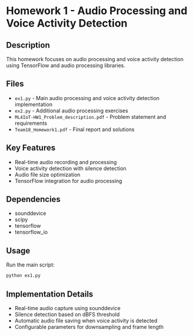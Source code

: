 # Homework 1 - Audio Processing and Voice Activity Detection

## Description
This homework focuses on audio processing and voice activity detection using TensorFlow and audio processing libraries.

## Files
- `ex1.py` - Main audio processing and voice activity detection implementation
- `ex2.py` - Additional audio processing exercises
- `ML4IoT-HW1_Problem_description.pdf` - Problem statement and requirements
- `Team18_Homework1.pdf` - Final report and solutions

## Key Features
- Real-time audio recording and processing
- Voice activity detection with silence detection
- Audio file size optimization
- TensorFlow integration for audio processing

## Dependencies
- sounddevice
- scipy
- tensorflow
- tensorflow_io

## Usage
Run the main script:
```bash
python ex1.py
```

## Implementation Details
- Real-time audio capture using sounddevice
- Silence detection based on dBFS threshold
- Automatic audio file saving when voice activity is detected
- Configurable parameters for downsampling and frame length
